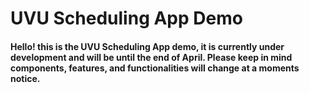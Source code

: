 # UVU Scheduling App Demo

#### Hello! this is the UVU Scheduling App demo, it is currently under development and will be until the end of April. Please keep in mind components, features, and functionalities will change at a moments notice. 
